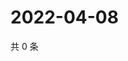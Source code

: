 # 2022-04-08

共 0 条

<!-- BEGIN WEIBO -->
<!-- 最后更新时间 Fri Apr 08 2022 22:11:55 GMT+0800 (China Standard Time) -->

<!-- END WEIBO -->
